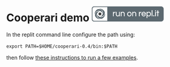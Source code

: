 # Cooperari demo [![Run on Repl.it](run_on_replit.svg)](https://repl.it/github/cooperari/cooperari-replit)

In the replit command line configure the path using:

	export PATH=$HOME/cooperari-0.4/bin:$PATH

then follow [these instructions to run a few examples](https://github.com/Cooperari/cooperari/blob/master/GettingStarted.md#examples).

